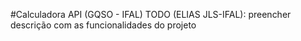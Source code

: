 
#Calculadora API (GQSO - IFAL)
TODO (ELIAS JLS-IFAL): preencher descrição com as funcionalidades do projeto
